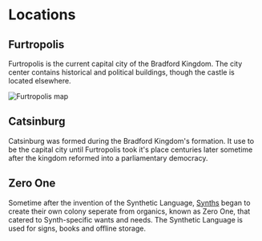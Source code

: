 # Locations

## Furtropolis
 
Furtropolis is the current capital city of the Bradford Kingdom. The city center contains historical and political buildings, though the castle is located elsewhere.

![Furtropolis map](../img/furtropolis.png)

## Catsinburg

Catsinburg was formed during the Bradford Kingdom's formation. It use to be the capital city until Furtropolis took it's place centuries later sometime after the kingdom reformed into a parliamentary democracy.

## Zero One

Sometime after the invention of the Synthetic Language, [Synths](./synth.md) began to create their own colony seperate from organics, known as Zero One, that catered to Synth-specific wants and needs. The Synthetic Language is used for signs, books and offline storage.